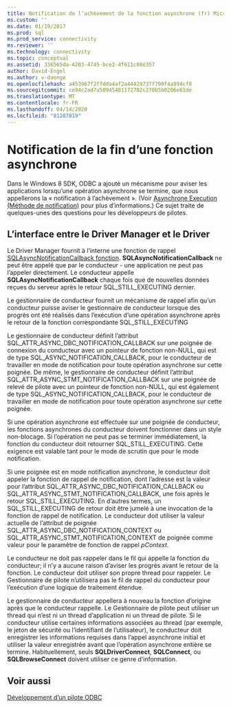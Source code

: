 ```yaml
---
title: Notification de l’achèvement de la fonction asynchrone (fr) Microsoft Docs
ms.custom: ''
ms.date: 01/19/2017
ms.prod: sql
ms.prod_service: connectivity
ms.reviewer: ''
ms.technology: connectivity
ms.topic: conceptual
ms.assetid: 336565da-4203-4745-bce2-4f011c08e357
author: David-Engel
ms.author: v-daenge
ms.openlocfilehash: a453967f2ffdda4af2a44429737f700f4a994cf8
ms.sourcegitcommit: ce94c2ad7a50945481172782c270b5b0206e61de
ms.translationtype: MT
ms.contentlocale: fr-FR
ms.lasthandoff: 04/14/2020
ms.locfileid: "81287819"
---
```

# <a name="notification-of-asynchronous-function-completion"></a>Notification de la fin d’une fonction asynchrone
Dans le Windows 8 SDK, ODBC a ajouté un mécanisme pour aviser les applications lorsqu’une opération asynchrone se termine, que nous appellerons la « notification à l’achèvement ». (Voir [Asynchrone Execution (Méthode de notification)](../../../odbc/reference/develop-app/asynchronous-execution-notification-method.md) pour plus d’informations.) Ce sujet traite de quelques-unes des questions pour les développeurs de pilotes.  
  
## <a name="the-interface-between-the-driver-manager-and-driver"></a>L’interface entre le Driver Manager et le Driver  
 Le Driver Manager fournit à l’interne une fonction de rappel [SQLAsyncNotificationCallback fonction](../../../odbc/reference/develop-driver/sqlasyncnotificationcallback-function.md). **SQLAsyncNotificationCallback** ne peut être appelé que par le conducteur - une application ne peut pas l’appeler directement. Le conducteur appelle **SQLAsyncNotificationCallback** chaque fois que de nouvelles données reçues du serveur après le retour SQL_STILL_EXECUTING dernier.  
  
 Le gestionnaire de conducteur fournit un mécanisme de rappel afin qu’un conducteur puisse aviser le gestionnaire de conducteur lorsque des progrès ont été réalisés dans l’exécution d’une opération asynchrone après le retour de la fonction correspondante SQL_STILL_EXECUTING  
  
 Le gestionnaire de conducteur définit l’attribut SQL_ATTR_ASYNC_DBC_NOTIFICATION_CALLBACK sur une poignée de connexion du conducteur avec un pointeur de fonction non-NULL, qui est de type SQL_ASYNC_NOTIFICATION_CALLBACK, pour le conducteur de travailler en mode de notification pour toute opération asynchrone sur cette poignée. De même, le gestionnaire de conducteur définit l’attribut SQL_ATTR_ASYNC_STMT_NOTIFICATION_CALLBACK sur une poignée de relevé de pilote avec un pointeur de fonction non-NULL, qui est également de type SQL_ASYNC_NOTIFICATION_CALLBACK, pour le conducteur de travailler en mode de notification pour toute opération asynchrone sur cette poignée.  
  
 Si une opération asynchrone est effectuée sur une poignée de conducteur, les fonctions asynchrones du conducteur doivent fonctionner dans un style non-blocage. Si l’opération ne peut pas se terminer immédiatement, la fonction du conducteur doit retourner SQL_STILL_EXECUTING. Cette exigence est valable tant pour le mode de scrutin que pour le mode notification.  
  
 Si une poignée est en mode notification asynchrone, le conducteur doit appeler la fonction de rappel de notification, dont l’adresse est la valeur pour l’attribut SQL_ATTR_ASYNC_DBC_NOTIFICATION_CALLBACK ou SQL_ATTR_ASYNC_STMT_NOTIFICATION_CALLBACK, une fois après le retour SQL_STILL_EXECUTING. En d’autres termes, un SQL_STILL_EXECUTING de retour doit être jumelé à une invocation de la fonction de rappel de notification. Le conducteur doit utiliser la valeur actuelle de l’attribut de poignée SQL_ATTR_ASYNC_DBC_NOTIFICATION_CONTEXT ou SQL_ATTR_ASYNC_STMT_NOTIFICATION_CONTEXT de poignée comme valeur pour le paramètre de fonction de rappel *pContext*.  
  
 Le conducteur ne doit pas rappeler dans le fil qui appelle la fonction du conducteur; il n’y a aucune raison d’aviser les progrès avant le retour de la fonction. Le conducteur doit utiliser son propre thread pour rappeler. Le Gestionnaire de pilote n’utilisera pas le fil de rappel du conducteur pour l’exécution d’une logique de traitement étendue.  
  
 Le gestionnaire de conducteur appellera à nouveau la fonction d’origine après que le conducteur rappelle. Le Gestionnaire de pilote peut utiliser un thread qui n’est ni un thread d’application ni un thread de pilote. Si le conducteur utilise certaines informations associées au thread (par exemple, le jeton de sécurité ou l’identifiant de l’utilisateur), le conducteur doit enregistrer les informations requises dans l’appel asynchrone initial et utiliser la valeur enregistrée avant que l’opération asynchrone entière se termine. Habituellement, seuls **SQLDriverConnect**, **SQLConnect**, ou **SQLBrowseConnect** doivent utiliser ce genre d’information.  
  
## <a name="see-also"></a>Voir aussi  
 [Développement d’un pilote ODBC](../../../odbc/reference/develop-driver/developing-an-odbc-driver.md)
